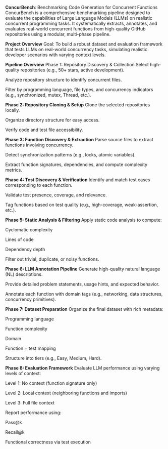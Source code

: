 **ConcurBench**: Benchmarking Code Generation for Concurrent Functions
ConcurBench is a comprehensive benchmarking pipeline designed to evaluate the capabilities of Large Language Models (LLMs) on realistic concurrent programming tasks. It systematically extracts, annotates, and evaluates real-world concurrent functions from high-quality GitHub repositories using a modular, multi-phase pipeline.

**Project Overview**
Goal: To build a robust dataset and evaluation framework that tests LLMs on real-world concurrency tasks, simulating realistic developer scenarios with varying context levels.

**Pipeline Overview**
Phase 1: Repository Discovery & Collection
Select high-quality repositories (e.g., 50+ stars, active development).

Analyze repository structure to identify concurrent files.

Filter by programming language, file types, and concurrency indicators (e.g., synchronized, mutex, Thread, etc.).

**Phase 2: Repository Cloning & Setup**
Clone the selected repositories locally.

Organize directory structure for easy access.

Verify code and test file accessibility.

**Phase 3: Function Discovery & Extraction**
Parse source files to extract functions involving concurrency.

Detect synchronization patterns (e.g., locks, atomic variables).

Extract function signatures, dependencies, and compute complexity metrics.

**Phase 4: Test Discovery & Verification**
Identify and match test cases corresponding to each function.

Validate test presence, coverage, and relevance.

Tag functions based on test quality (e.g., high-coverage, weak-assertion, etc.).

**Phase 5: Static Analysis & Filtering**
Apply static code analysis to compute:

Cyclomatic complexity

Lines of code

Dependency depth

Filter out trivial, duplicate, or noisy functions.

**Phase 6: LLM Annotation Pipeline**
Generate high-quality natural language (NL) descriptions.

Provide detailed problem statements, usage hints, and expected behavior.

Annotate each function with domain tags (e.g., networking, data structures, concurrency primitives).

**Phase 7: Dataset Preparation**
Organize the final dataset with rich metadata:

Programming language

Function complexity

Domain

Function + test mapping

Structure into tiers (e.g., Easy, Medium, Hard).

**Phase 8: Evaluation Framework**
Evaluate LLM performance using varying levels of context:

Level 1: No context (function signature only)

Level 2: Local context (neighboring functions and imports)

Level 3: Full file context

Report performance using:

Pass@k

Recall@k

Functional correctness via test execution
